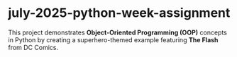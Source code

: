 # july-2025-python-week-assignment
This project demonstrates **Object-Oriented Programming (OOP)** concepts in Python by creating a superhero-themed example featuring **The Flash** from DC Comics.
